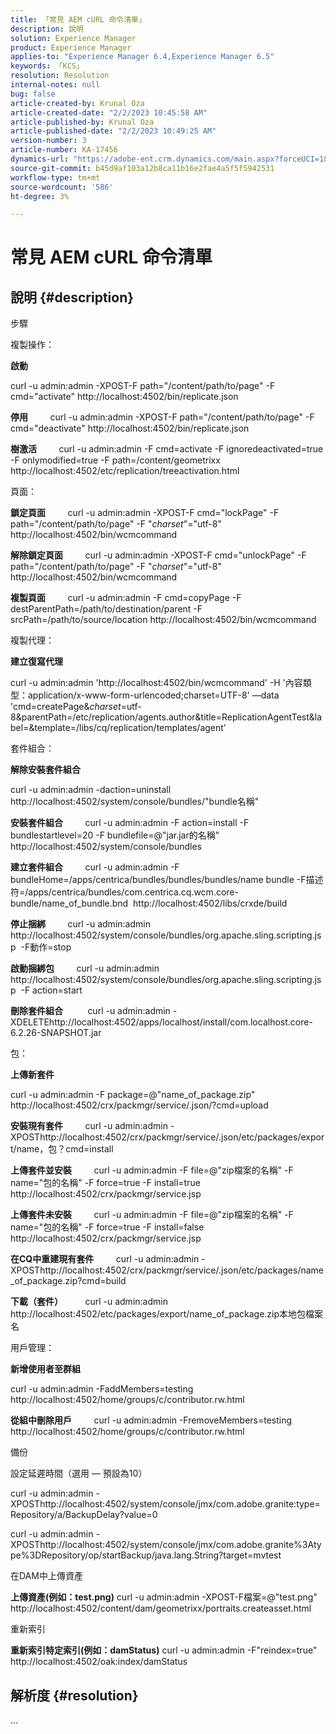 ```yaml
---
title: 「常見 AEM cURL 命令清單」
description: 說明
solution: Experience Manager
product: Experience Manager
applies-to: "Experience Manager 6.4,Experience Manager 6.5"
keywords: 「KCS」
resolution: Resolution
internal-notes: null
bug: false
article-created-by: Krunal Oza
article-created-date: "2/2/2023 10:45:58 AM"
article-published-by: Krunal Oza
article-published-date: "2/2/2023 10:49:25 AM"
version-number: 3
article-number: KA-17456
dynamics-url: "https://adobe-ent.crm.dynamics.com/main.aspx?forceUCI=1&pagetype=entityrecord&etn=knowledgearticle&id=bd4d31c4-e6a2-ed11-aad1-6045bd006149"
source-git-commit: b45d9af103a12b8ca11b16e2fae4a5f5f5942531
workflow-type: tm+mt
source-wordcount: '586'
ht-degree: 3%

---
```


# 常見 AEM cURL 命令清單

## 說明 {#description}


步驟

複製操作：

<b>啟動</b>

curl -u admin:admin -XPOST-F path=&quot;/content/path/to/page&quot; -F cmd=&quot;activate&quot; http://localhost:4502/bin/replicate.json

<b>停用</b>
        curl -u admin:admin -XPOST-F path=&quot;/content/path/to/page&quot; -F cmd=&quot;deactivate&quot; http://localhost:4502/bin/replicate.json

<b>樹激活</b>
        curl -u admin:admin -F cmd=activate -F ignoredeactivated=true -F onlymodified=true -F path=/content/geometrixx http://localhost:4502/etc/replication/treeactivation.html

頁面：

<b>鎖定頁面</b>
        curl -u admin:admin -XPOST-F cmd=&quot;lockPage&quot; -F path=&quot;/content/path/to/page&quot; -F &quot;_charset_&quot;=&quot;utf-8&quot; http://localhost:4502/bin/wcmcommand

<b>解除鎖定頁面</b>
        curl -u admin:admin -XPOST-F cmd=&quot;unlockPage&quot; -F path=&quot;/content/path/to/page&quot; -F &quot;_charset_&quot;=&quot;utf-8&quot; http://localhost:4502/bin/wcmcommand

<b>複製頁面</b>
        curl -u admin:admin -F cmd=copyPage -F destParentPath=/path/to/destination/parent -F srcPath=/path/to/source/location http://localhost:4502/bin/wcmcommand

複製代理：

<b>建立復寫代理</b>

curl -u admin:admin &#39;http://localhost:4502/bin/wcmcommand&#39; -H &#39;內容類型：application/x-www-form-urlencoded;charset=UTF-8&#39; —data &#39;cmd=createPage&amp;_charset_=utf-8&amp;parentPath=/etc/replication/agents.author&amp;title=ReplicationAgentTest&amp;label=&amp;template=/libs/cq/replication/templates/agent&#39;

套件組合：

<b>解除安裝套件組合</b>

curl -u admin:admin -daction=uninstall http://localhost:4502/system/console/bundles/&quot;bundle名稱&quot;

<b>安裝套件組合</b>
        curl -u admin:admin -F action=install -F bundlestartlevel=20 -F bundlefile=@&quot;jar.jar的名稱&quot; http://localhost:4502/system/console/bundles

<b>建立套件組合</b>
        curl -u admin:admin -F bundleHome=/apps/centrica/bundles/bundles/bundles/name bundle -F描述符=/apps/centrica/bundles/com.centrica.cq.wcm.core-bundle/name_of_bundle.bnd  http://localhost:4502/libs/crxde/build

<b>停止捆綁</b>
        curl -u admin:admin http://localhost:4502/system/console/bundles/org.apache.sling.scripting.jsp  -F動作=stop

<b>啟動捆綁包</b>
        curl -u admin:admin http://localhost:4502/system/console/bundles/org.apache.sling.scripting.jsp  -F action=start

<b>刪除套件組合</b>
         curl -u admin:admin -XDELETEhttp://localhost:4502/apps/localhost/install/com.localhost.core-6.2.26-SNAPSHOT.jar

包：

<b>上傳新套件</b>

curl -u admin:admin -F package=@&quot;name_of_package.zip&quot; http://localhost:4502/crx/packmgr/service/.json/?cmd=upload

<b>安裝現有套件</b>
        curl -u admin:admin -XPOSThttp://localhost:4502/crx/packmgr/service/.json/etc/packages/export/name，包？cmd=install

<b>上傳套件並安裝</b>
        curl -u admin:admin -F file=@&quot;zip檔案的名稱&quot; -F name=&quot;包的名稱&quot; -F force=true -F install=true http://localhost:4502/crx/packmgr/service.jsp

<b>上傳套件未安裝</b>
        curl -u admin:admin -F file=@&quot;zip檔案的名稱&quot; -F name=&quot;包的名稱&quot; -F force=true -F install=false http://localhost:4502/crx/packmgr/service.jsp

<b>在CQ中重建現有套件</b>
        curl -u admin:admin -XPOSThttp://localhost:4502/crx/packmgr/service/.json/etc/packages/name_of_package.zip?cmd=build

<b>下載（套件）</b>
        curl -u admin:admin http://localhost:4502/etc/packages/export/name_of_package.zip本地包檔案名

用戶管理：

<b>新增使用者至群組</b>

curl -u admin:admin -FaddMembers=testing http://localhost:4502/home/groups/c/contributor.rw.html

<b>從組中刪除用戶</b>
        curl -u admin:admin -FremoveMembers=testing http://localhost:4502/home/groups/c/contributor.rw.html

備份

設定延遲時間（選用 — 預設為10）

curl -u admin:admin -XPOSThttp://localhost:4502/system/console/jmx/com.adobe.granite:type=Repository/a/BackupDelay?value=0

curl -u admin:admin -XPOSThttp://localhost:4502/system/console/jmx/com.adobe.granite%3Atype%3DRepository/op/startBackup/java.lang.String?target=mvtest

在DAM中上傳資產

<b>上傳資產(例如：test.png)</b>
curl -u admin:admin -XPOST-F檔案=@&quot;test.png&quot; http://localhost:4502/content/dam/geometrixx/portraits.createasset.html

重新索引

<b>重新索引特定索引(例如：damStatus)</b>
curl -u admin:admin -F&quot;reindex=true&quot; http://localhost:4502/oak:index/damStatus


## 解析度 {#resolution}


...

